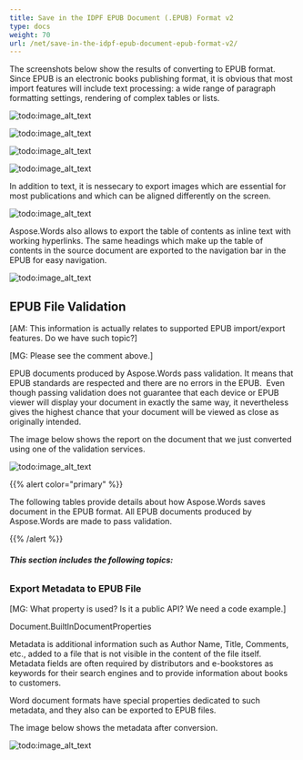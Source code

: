 ```yaml
---
title: Save in the IDPF EPUB Document (.EPUB) Format v2
type: docs
weight: 70
url: /net/save-in-the-idpf-epub-document-epub-format-v2/
---
```


The screenshots below show the results of converting to EPUB format. Since EPUB is an electronic books publishing format, it is obvious that most import features will include text processing: a wide range of paragraph formatting settings, rendering of complex tables or lists.

![todo:image_alt_text](/plugins/servlet/confluence/placeholder/unknown-attachment)

![todo:image_alt_text](/plugins/servlet/confluence/placeholder/unknown-attachment)

![todo:image_alt_text](/plugins/servlet/confluence/placeholder/unknown-attachment)

![todo:image_alt_text](/plugins/servlet/confluence/placeholder/unknown-attachment)

In addition to text, it is nessecary to export images which are essential for most publications and which can be aligned differently on the screen.

![todo:image_alt_text](/plugins/servlet/confluence/placeholder/unknown-attachment)

Aspose.Words also allows to export the table of contents as inline text with working hyperlinks. The same headings which make up the table of contents in the source document are exported to the navigation bar in the EPUB for easy navigation.

![todo:image_alt_text](/plugins/servlet/confluence/placeholder/unknown-attachment)
## **EPUB File Validation**
[AM: This information is actually relates to supported EPUB import/export features. Do we have such topic?]

[MG: Please see the comment above.]

EPUB documents produced by Aspose.Words pass validation. It means that EPUB standards are respected and there are no errors in the EPUB. 
Even though passing validation does not guarantee that each device or EPUB viewer will display your document in exactly the same way, it nevertheless gives the highest chance that your document will be viewed as close as originally intended.

The image below shows the report on the document that we just converted using one of the validation services.

![todo:image_alt_text](/plugins/servlet/confluence/placeholder/unknown-attachment)



{{% alert color="primary" %}} 

The following tables provide details about how Aspose.Words saves document in the EPUB format. All EPUB documents produced by Aspose.Words are made to pass validation.

{{% /alert %}} 
###### **This section includes the following topics:**
### **Export Metadata to EPUB File**
[MG: What property is used? Is it a public API? We need a code example.]

Document.BuiltInDocumentProperties

Metadata is additional information such as Author Name, Title, Comments, etc., added to a file that is not visible in the content of the file itself. Metadata fields are often required by distributors and e-bookstores as keywords for their search engines and to provide information about books to customers.

Word document formats have special properties dedicated to such metadata, and they also can be exported to EPUB files.

The image below shows the metadata after conversion.

![todo:image_alt_text](/plugins/servlet/confluence/placeholder/unknown-attachment)
